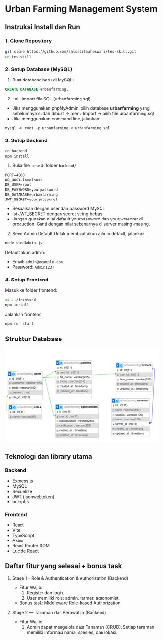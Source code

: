# Urban Farming Management System
 
## Instruksi Install dan Run

### 1. Clone Repository
```bash
git clone https://github.com/salsabilmaheswari/tes-skill.git
cd tes-skill
```

### 2. Setup Database (MySQL)
1. Buat database baru di MySQL:
```sql
CREATE DATABASE urbanfarming;
```
2. Lalu import file SQL (urbanfarming.sql)
* Jika menggunakan phpMyAdmin, pilih database **urbanfarming** yang sebelumnya sudah dibuat → menu Import → pilih file urbanfarming.sql
* Jika menggunakan command line, jalankan:
```
mysql -u root -p urbanfarming < urbanfarming.sql
```

### 3. Setup Backend
```bash
cd backend
npm install
```

1. Buka file `.env` di folder `backend/`
```env
PORT=4000
DB_HOST=localhost
DB_USER=root
DB_PASSWORD=yourpassword
DB_DATABASE=urbanfarming
JWT_SECRET=yourjwtsecret
```
* Sesuaikan dengan user dan password MySQL
* Isi JWT_SECRET dengan secret string bebas 
* Jangan gunakan nilai default yourpassword dan yourjwtsecret di production. Ganti dengan nilai sebenarnya di server masing-masing.

2. Seed Admin Default
Untuk membuat akun admin default, jalankan:
```bash
node seedAdmin.js
```
Default akun admin:

* Email: `admin@example.com`
* Password: `Admin123!`

### 4. Setup Frontend
Masuk ke folder frontend:

```bash
cd ../frontend
npm install
```
Jalankan frontend:
```bash
npm run start
```

## Struktur Database
![db structure](img/database.png)

## Teknologi dan library utama

### Backend
* Express.js
* MySQL
* Sequelize
* JWT (jsonwebtoken)
* bcryptjs

### Frontend

* React
* Vite
* TypeScript
* Axios
* React Router DOM
* Lucide React

## Daftar fitur yang selesai + bonus task

1. Stage 1 - Role & Authentication & Authorization (Backend)
   * Fitur Wajib:
     1.   Register dan login.
     2.   User memiliki role: admin, farmer, agronomist.
   * Bonus task: Middleware Role-based Authorization

2. Stage 2 — Tanaman dan Perawatan (Backend)
   * Fitur Wajib: 
     1.   Admin dapat mengelola data Tanaman (CRUD). Setiap tanaman memiliki informasi nama, spesies, dan lokasi.
